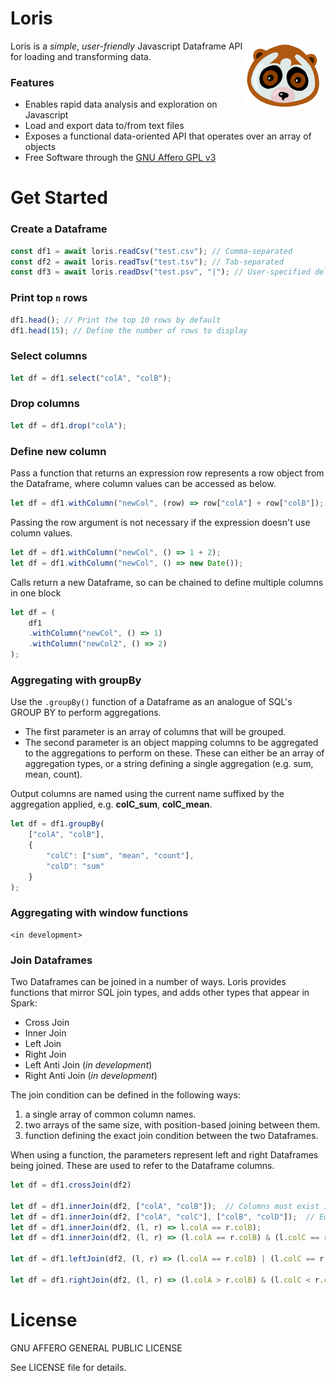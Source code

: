 # Loris

<img align="right" src=docs/images/loris.png height="110px">

Loris is a _simple_, _user-friendly_ Javascript Dataframe API for loading and transforming data.

### Features

- Enables rapid data analysis and exploration on Javascript
- Load and export data to/from text files
- Exposes a functional data-oriented API that operates over an array of objects
- Free Software through the [GNU Affero GPL v3](https://www.gnu.org/licenses/why-affero-gpl.en.html)

# Get Started

### Create a Dataframe

```javascript
const df1 = await loris.readCsv("test.csv"); // Comma-separated
const df2 = await loris.readTsv("test.tsv"); // Tab-separated
const df3 = await loris.readDsv("test.psv", "|"); // User-specified delimiter
```

### Print top **`n`** rows

```javascript
df1.head(); // Print the top 10 rows by default
df1.head(15); // Define the number of rows to display
```

### Select columns

```javascript
let df = df1.select("colA", "colB");
```

### Drop columns

```javascript
let df = df1.drop("colA");
```

### Define new column

Pass a function that returns an expression row represents a row object from the Dataframe, where column values can be accessed as below.
```javascript
let df = df1.withColumn("newCol", (row) => row["colA"] + row["colB"]);
```

Passing the row argument is not necessary if the expression doesn't use column values.
```javascript
let df = df1.withColumn("newCol", () => 1 + 2);
let df = df1.withColumn("newCol", () => new Date());
```

Calls return a new Dataframe, so can be chained to define multiple columns in one block
```javascript
let df = (
    df1
    .withColumn("newCol", () => 1)
    .withColumn("newCol2", () => 2)
);
```


### Aggregating with groupBy

Use the `.groupBy()` function of a Dataframe as an analogue of SQL's GROUP BY to perform aggregations.
- The first parameter is an array of columns that will be grouped.
- The second parameter is an object mapping columns to be aggregated to the aggregations to perform on these. These can either be an array of aggregation types, or a string defining a single aggregation (e.g. sum, mean, count).

Output columns are named using the current name suffixed by the aggregation applied, e.g. **colC_sum**, **colC_mean**.
```javascript
let df = df1.groupBy(
    ["colA", "colB"],
    {
        "colC": ["sum", "mean", "count"],
        "colD": "sum"
    }
);
```

### Aggregating with window functions

```
<in development>
```


### Join Dataframes

Two Dataframes can be joined in a number of ways. Loris provides functions that mirror SQL join types, and adds other types that appear in Spark:
- Cross Join
- Inner Join
- Left Join
- Right Join
- Left Anti Join (_in development_)
- Right Anti Join (_in development_)

The join condition can be defined in the following ways:
1. a single array of common column names.
2. two arrays of the same size, with position-based joining between them.
3. function defining the exact join condition between the two Dataframes.

When using a function, the parameters represent left and right Dataframes
being joined. These are used to refer to the Dataframe columns.

```javascript
let df = df1.crossJoin(df2)

let df = df1.innerJoin(df2, ["colA", "colB"]);  // Columns must exist in both Dataframes
let df = df1.innerJoin(df2, ["colA", "colC"], ["colB", "colD"]);  // Equivalent to colA == colB and colC == colD
let df = df1.innerJoin(df2, (l, r) => l.colA == r.colB);
let df = df1.innerJoin(df2, (l, r) => (l.colA == r.colB) & (l.colC == r.colD));

let df = df1.leftJoin(df2, (l, r) => (l.colA == r.colB) | (l.colC == r.colD));

let df = df1.rightJoin(df2, (l, r) => (l.colA > r.colB) & (l.colC < r.colD));
```

# License

GNU AFFERO GENERAL PUBLIC LICENSE

See LICENSE file for details.
